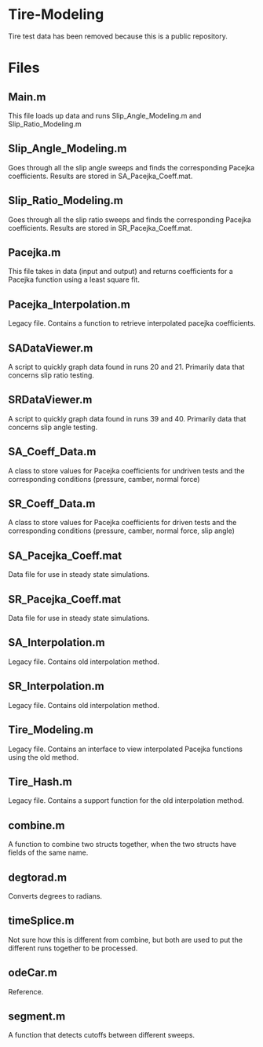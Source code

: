 # Tire-Modeling
Tire test data has been removed because this is a public repository. 

# Files
## Main.m
This file loads up data and runs Slip_Angle_Modeling.m and Slip_Ratio_Modeling.m

## Slip_Angle_Modeling.m
Goes through all the slip angle sweeps and finds the corresponding Pacejka coefficients. Results are stored in SA_Pacejka_Coeff.mat. 

## Slip_Ratio_Modeling.m
Goes through all the slip ratio sweeps and finds the corresponding Pacejka coefficients. Results are stored in SR_Pacejka_Coeff.mat.

## Pacejka.m
This file takes in data (input and output) and returns coefficients for a Pacejka function using a least square fit. 

## Pacejka_Interpolation.m
Legacy file. Contains a function to retrieve interpolated pacejka coefficients.  

## SADataViewer.m
A script to quickly graph data found in runs 20 and 21. Primarily data that concerns slip ratio testing. 

## SRDataViewer.m
A script to quickly graph data found in runs 39 and 40. Primarily data that concerns slip angle testing. 

## SA_Coeff_Data.m
A class to store values for Pacejka coefficients for undriven tests and the corresponding conditions (pressure, camber, normal force)

## SR_Coeff_Data.m
A class to store values for Pacejka coefficients for driven tests and the corresponding conditions (pressure, camber, normal force, slip angle)

## SA_Pacejka_Coeff.mat
Data file for use in steady state simulations.

## SR_Pacejka_Coeff.mat
Data file for use in steady state simulations. 

## SA_Interpolation.m
Legacy file. Contains old interpolation method. 

## SR_Interpolation.m
Legacy file. Contains old interpolation method. 

## Tire_Modeling.m
Legacy file. Contains an interface to view interpolated Pacejka functions using the old method. 

## Tire_Hash.m
Legacy file. Contains a support function for the old interpolation method. 

## combine.m
A function to combine two structs together, when the two structs have fields of the same name. 

## degtorad.m
Converts degrees to radians.

## timeSplice.m
Not sure how this is different from combine, but both are used to put the different runs together to be processed. 

## odeCar.m
Reference. 

## segment.m
A function that detects cutoffs between different sweeps.
